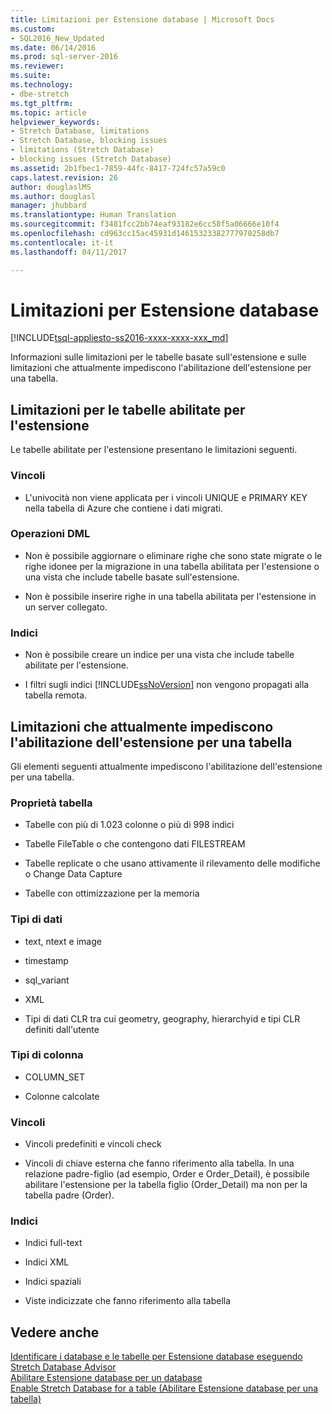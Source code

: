 ```yaml
---
title: Limitazioni per Estensione database | Microsoft Docs
ms.custom:
- SQL2016_New_Updated
ms.date: 06/14/2016
ms.prod: sql-server-2016
ms.reviewer: 
ms.suite: 
ms.technology:
- dbe-stretch
ms.tgt_pltfrm: 
ms.topic: article
helpviewer_keywords:
- Stretch Database, limitations
- Stretch Database, blocking issues
- limitations (Stretch Database)
- blocking issues (Stretch Database)
ms.assetid: 2b1fbec1-7859-44fc-8417-724fc57a59c0
caps.latest.revision: 26
author: douglaslMS
ms.author: douglasl
manager: jhubbard
ms.translationtype: Human Translation
ms.sourcegitcommit: f3481fcc2bb74eaf93182e6cc58f5a06666e10f4
ms.openlocfilehash: cd963cc15ac45931d14615323382777970258db7
ms.contentlocale: it-it
ms.lasthandoff: 04/11/2017

---
```

# <a name="limitations-for-stretch-database"></a>Limitazioni per Estensione database
[!INCLUDE[tsql-appliesto-ss2016-xxxx-xxxx-xxx_md](../../includes/tsql-appliesto-ss2016-xxxx-xxxx-xxx-md.md)]

  Informazioni sulle limitazioni per le tabelle basate sull'estensione e sulle limitazioni che attualmente impediscono l'abilitazione dell'estensione per una tabella.  
  
##  <a name="Caveats"></a> Limitazioni per le tabelle abilitate per l'estensione  
  
Le tabelle abilitate per l'estensione presentano le limitazioni seguenti.  
  
### <a name="constraints"></a>Vincoli  
-   L'univocità non viene applicata per i vincoli UNIQUE e PRIMARY KEY nella tabella di Azure che contiene i dati migrati.  
  
### <a name="dml-operations"></a>Operazioni DML  
-   Non è possibile aggiornare o eliminare righe che sono state migrate o le righe idonee per la migrazione in una tabella abilitata per l'estensione o una vista che include tabelle basate sull'estensione.  
  
-   Non è possibile inserire righe in una tabella abilitata per l'estensione in un server collegato.  
  
### <a name="indexes"></a>Indici  
-   Non è possibile creare un indice per una vista che include tabelle abilitate per l'estensione.  
  
-   I filtri sugli indici [!INCLUDE[ssNoVersion](../../includes/ssnoversion-md.md)] non vengono propagati alla tabella remota.  
  
##  <a name="Limitations"></a> Limitazioni che attualmente impediscono l'abilitazione dell'estensione per una tabella  
   
 Gli elementi seguenti attualmente impediscono l'abilitazione dell'estensione per una tabella.  
  
 ### <a name="table-properties"></a>Proprietà tabella  
-   Tabelle con più di 1.023 colonne o più di 998 indici  
  
-   Tabelle FileTable o che contengono dati FILESTREAM  
  
-   Tabelle replicate o che usano attivamente il rilevamento delle modifiche o Change Data Capture  
  
-   Tabelle con ottimizzazione per la memoria  
  
 ### <a name="data-types"></a>Tipi di dati  
 -   text, ntext e image  
  
-   timestamp  
  
-   sql_variant  
  
-   XML  
  
-   Tipi di dati CLR tra cui geometry, geography, hierarchyid e tipi CLR definiti dall'utente  
  
 ### <a name="column-types"></a>Tipi di colonna  
 -   COLUMN_SET  
  
-   Colonne calcolate  
  
### <a name="constraints"></a>Vincoli  
-   Vincoli predefiniti e vincoli check  
  
-   Vincoli di chiave esterna che fanno riferimento alla tabella. In una relazione padre-figlio (ad esempio, Order e Order_Detail), è possibile abilitare l'estensione per la tabella figlio (Order_Detail) ma non per la tabella padre (Order).  
  
### <a name="indexes"></a>Indici  
-   Indici full-text  
  
-   Indici XML  
  
-   Indici spaziali  
  
-   Viste indicizzate che fanno riferimento alla tabella  
  
## <a name="see-also"></a>Vedere anche  
 [Identificare i database e le tabelle per Estensione database eseguendo Stretch Database Advisor](../../sql-server/stretch-database/stretch-database-databases-and-tables-stretch-database-advisor.md)   
 [Abilitare Estensione database per un database](../../sql-server/stretch-database/enable-stretch-database-for-a-database.md)   
 [Enable Stretch Database for a table (Abilitare Estensione database per una tabella)](../../sql-server/stretch-database/enable-stretch-database-for-a-table.md)  
  
  

